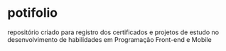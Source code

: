 # potifolio
repositório criado para registro dos certificados e projetos de estudo no desenvolvimento de habilidades em Programação Front-end e Mobile
